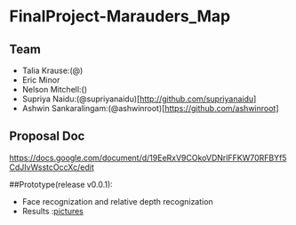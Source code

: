 # FinalProject-Marauders_Map

## Team
* Talia Krause:(@)
* Eric Minor
* Nelson Mitchell:()
* Supriya Naidu:(@supriyanaidu)[http://github.com/supriyanaidu]
* Ashwin Sankaralingam:(@ashwinroot)[https://github.com/ashwinroot]

## Proposal Doc
https://docs.google.com/document/d/19EeRxV9COkoVDNrlFFKW70RFBYf5CdJIvWsstcOccXc/edit

##Prototype(release v0.0.1):
- Face recognization and relative depth recognization 
- Results :[pictures](https://github.com/CUBoulder-2019Sp-IML4HCI/FinalProject-Marauders_Map/tree/master/prototype)



